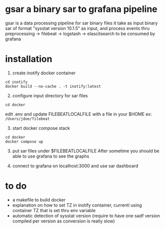 # gsar a binary sar to grafana pipeline

gsar is a data processing pipeline for sar binary files
it take as input binary sar of format "sysstat version 10.1.5"
as input, and process events thru preprocessing -> filebeat -> logstash -> elascitsearch 
to be consumed by grafana

# installation

1) create inotify docker container
```
cd inotify
docker build --no-cache . -t inotify:latest
```

2) configure input directory for sar files
```
cd docker
```
edit .env and update FILEBEATLOCALFILE with a file in your $HOME
ex: `/Users/jdoe/filebeat`

3) start docker compose stack
```
cd docker
docker compose up
```

3) put sar files under $FILEBEATLOCALFILE
After sometime you should be able to use grafana to see the graphs

4) connect to grafana on localhost:3000 and use sar dashboard

# to do

- a makefile to build docker
- explanation on how to set TZ in inotify container, currentl using container TZ that is set thru env variable
- automatic detection of sysstat version (require to have one sadf version compiled per version as conversion is really slow)
